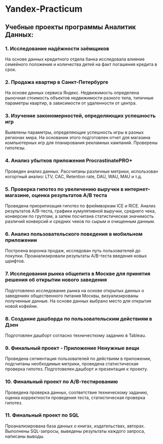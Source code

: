 # Yandex-Practicum

## Учебные проекты программы Аналитик Данных:

### 1. Исследование надёжности заёмщиков
На основе данных кредитного отдела банка исследовала влияние семейного положения и количества детей на факт погашения кредита в срок.
### 2. Продажа квартир в Санкт-Петербурге
На основе данных сервиса Яндекс. Недвижимость определена рыночная стоимость объектов недвижимости разного типа, типичные параметры квартир, в зависимости от удаленности от центра.
### 3. Изучение закономерностей, определяющих успешность игр
Выявлены параметры, определяющие успешность игры в разных регионах мира. На основании этого подготовлен отчет для магазина компьютерных игр для планирования рекламных кампаний. Проверены гипотезы.
### 4. Анализ убытков приложения ProcrastinatePRO+
Проведен анализ данных. Рассчитаны различные метрики, использован когортный анализ: LTV, CAC, Retention rate, DAU, WAU, MAU и т.д.
### 5. Проверка гипотез по увеличению выручки в интернет-магазине, оценка результатов A/B теста
Проведена приоритизация гипотез по фреймворкам ICE и RICE. Анализ результатов A/B-теста, графики кумулятивной выручки, среднего чека, конверсии по группам, а затем посчитана статистическая значимость различий конверсий и средних чеков по сырым и очищенным данным.
### 6. Анализ пользовательского поведения в мобильном приложении
Построена воронка продаж, исследован путь пользователей до покупки. Проанализировали результаты A/B-теста введения новых шрифтов.
### 7. Исследования рынка общепита в Москве для принятия решения об открытии нового заведения
Подготовлено исследование рынка на основе открытых данных о заведениях общественного питания Москвы, визуализированы полученные данные. На основе данных выбрано место для открытия новой кофейни.
### 8. Создание дашборда по пользовательским действиям в Дзен
Подготовлен дашборт согласно техничесткому заданию в Tableau.
### 9. Финальный проект - Приложение Ненужные вещи
Проведена сегментация пользователей по действиям в приложении, подсчитаны необходимые метрики, проведена статистическая проверка гипотез. Подготовелен дашборт и презентация к проекту.
### 10. Финальный проект по А/В-тестированию
Проведена проверка данных, соответствие техническому заданию, оценка корректности проведения теста, статистическая проверка гипотез.
### 11. Финальный проект по SQL
Проанализирована база данных  о книгах, издательствах, авторах. Выполнены SQL-запросы, выведены результаты каждого запроса, написаны выводы.
